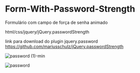 # Form-With-Password-Strength
Formulário com campo de força de senha animado

html/css/jquery/jQuery.passwordStrength

link para download do plugin jquery.password<br>
https://github.com/mariusschulz/jQuery.passwordStrength



![password (1)-min](https://user-images.githubusercontent.com/46541402/75929888-3eaad880-5e50-11ea-83ee-4af34e14032e.gif)


![password](https://user-images.githubusercontent.com/46541402/75929982-6d28b380-5e50-11ea-8f01-bea88b760765.gif)
